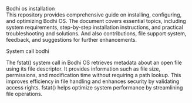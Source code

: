 Bodhi os installation    
This repository provides comprehensive guide on installing, configuring, and optimizing Bodhi OS. The document covers essential topics, including system requirements, step-by-step installation instructions, and practical troubleshooting and solutions. And also contributions, file support system, feedback, and suggestions for further enhancements.

System call bodhi

The fstat() system call in Bodhi OS retrieves metadata about an open file using its file descriptor. It provides information such as file size, permissions, and modification time without requiring a path lookup. This improves efficiency in file handling and enhances security by validating access rights. fstat() helps optimize system performance by streamlining file operations.

